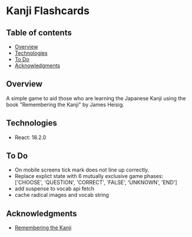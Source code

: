 # Kanji Flashcards

## Table of contents

- [Overview](#overview)
- [Technologies](#technologies)
- [To Do](#to-do)
- [Acknowledgments](#acknowledgments)

## Overview

A simple game to aid those who are learning the Japanese Kanji using the book "Remembering the Kanji" by James Heisig.

## Technologies

- React: 18.2.0

## To Do
- On mobile screens tick mark does not line up correctly.
- Replace explict state with 6 mutually exclusive game phases: ['CHOOSE', 'QUESTION', 'CORRECT', 'FALSE', 'UNKNOWN', 'END']
- add suspense to vocab api fetch
- cache radical images and vocab string

## Acknowledgments
- [Remembering the Kanji](https://en.wikipedia.org/wiki/Remembering_the_Kanji_and_Remembering_the_Hanzi)